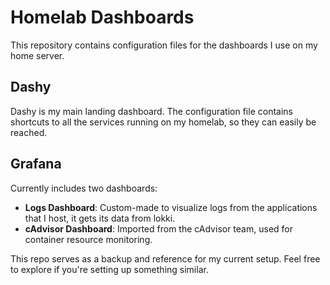 # Homelab Dashboards

This repository contains configuration files for the dashboards I use on my home server.

## Dashy

Dashy is my main landing dashboard.
The configuration file contains shortcuts to all the services running on my homelab, so they can easily be reached.

## Grafana

Currently includes two dashboards:

- **Logs Dashboard**: Custom-made to visualize logs from the applications that I host, it gets its data from lokki.
- **cAdvisor Dashboard**: Imported from the cAdvisor team, used for container resource monitoring.

This repo serves as a backup and reference for my current setup. Feel free to explore if you're setting up something similar.
